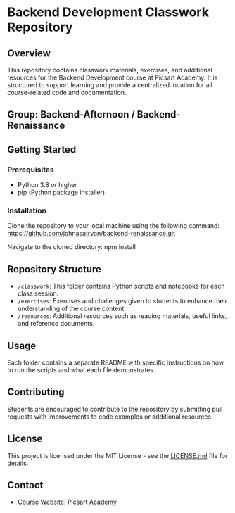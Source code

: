 # Backend Development Classwork Repository

## Overview
This repository contains classwork materials, exercises, and additional resources for the Backend Development course at Picsart Academy. It is structured to support learning and provide a centralized location for all course-related code and documentation.

## Group: Backend-Afternoon / Backend-Renaissance

## Getting Started

### Prerequisites
- Python 3.8 or higher
- pip (Python package installer)

### Installation
Clone the repository to your local machine using the following command:
https://github.com/johnasatryan/backend-renaissance.git

Navigate to the cloned directory:
npm install 


## Repository Structure
- `/classwork`: This folder contains Python scripts and notebooks for each class session.
- `/exercises`: Exercises and challenges given to students to enhance their understanding of the course content.
- `/resources`: Additional resources such as reading materials, useful links, and reference documents.

## Usage
Each folder contains a separate README with specific instructions on how to run the scripts and what each file demonstrates.

## Contributing
Students are encouraged to contribute to the repository by submitting pull requests with improvements to code examples or additional resources.

## License
This project is licensed under the MIT License - see the [LICENSE.md](LICENSE.md) file for details.

## Contact
- Course Website: [Picsart Academy](https://picsartacademy.am/javascript)

